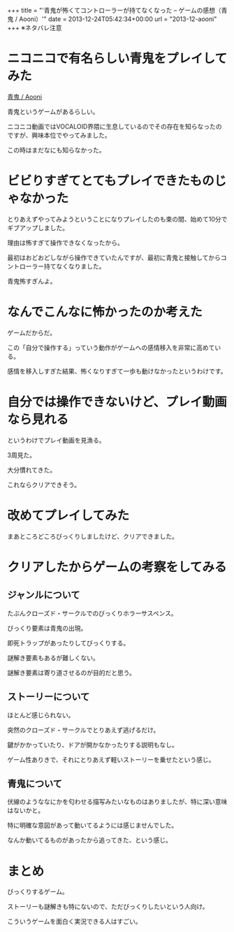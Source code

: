 +++
title = "'青鬼が怖くてコントローラーが持てなくなった &#8211; ゲームの感想（青鬼 / Aooni）'"
date = 2013-12-24T05:42:34+00:00
url = "2013-12-aooni"
+++
※ネタバレ注意

# ニコニコで有名らしい青鬼をプレイしてみた

[青鬼 / Aooni](http://mygames888.info/aooni.html)
  
青鬼というゲームがあるらしい。
  
ニコニコ動画ではVOCALOID界隈に生息しているのでその存在を知らなったのですが、興味本位でやってみました。
  
この時はまだなにも知らなかった。

# ビビりすぎてとてもプレイできたものじゃなかった

とりあえずやってみようということになりプレイしたのも束の間、始めて10分でギブアップしました。
  
理由は怖すぎて操作できなくなったから。
  
最初はおどおどしながら操作できていたんですが、最初に青鬼と接触してからコントローラー持てなくなりました。
  
青鬼怖すぎんよ。

# なんでこんなに怖かったのか考えた

ゲームだからだ。
  
この「自分で操作する」っていう動作がゲームへの感情移入を非常に高めている。
  
感情を移入しすぎた結果、怖くなりすぎて一歩も動けなかったというわけです。

# 自分では操作できないけど、プレイ動画なら見れる

というわけでプレイ動画を見漁る。
  
3周見た。
  
大分慣れてきた。
  
これならクリアできそう。

# 改めてプレイしてみた

まあところどころびっくりしましたけど、クリアできました。

# クリアしたからゲームの考察をしてみる

## ジャンルについて

たぶんクローズド・サークルでのびっくりホラーサスペンス。
  
びっくり要素は青鬼の出現。
  
即死トラップがあったりしてびっくりする。
  
謎解き要素もあるが難しくない。
  
謎解き要素は寄り道させるのが目的だと思う。

## ストーリーについて

ほとんど感じられない。
  
突然のクローズド・サークルでとりあえず逃げるだけ。
  
鍵がかかっていたり、ドアが開かなかったりする説明もなし。
  
ゲーム性ありきで、それにとりあえず軽いストーリーを乗せたという感じ。

## 青鬼について

伏線のようななにかを匂わせる描写みたいなものはありましたが、特に深い意味はないかと。
  
特に明確な意図があって動いてるようには感じませんでした。
  
なんか動いてるものがあったから追ってきた、という感じ。

# まとめ

びっくりするゲーム。
  
ストーリーも謎解きも特にないので、ただびっくりしたいという人向け。
  
こういうゲームを面白く実況できる人はすごい。